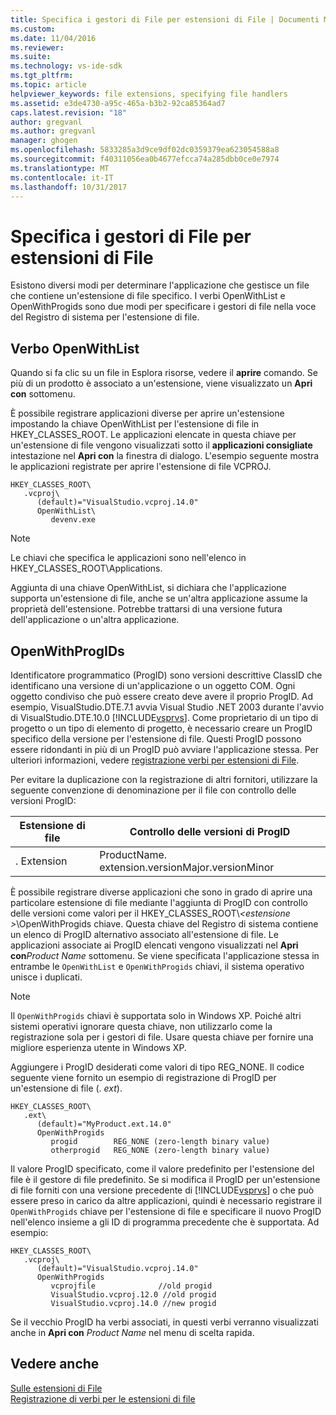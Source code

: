 ```yaml
---
title: Specifica i gestori di File per estensioni di File | Documenti Microsoft
ms.custom: 
ms.date: 11/04/2016
ms.reviewer: 
ms.suite: 
ms.technology: vs-ide-sdk
ms.tgt_pltfrm: 
ms.topic: article
helpviewer_keywords: file extensions, specifying file handlers
ms.assetid: e3de4730-a95c-465a-b3b2-92ca85364ad7
caps.latest.revision: "18"
author: gregvanl
ms.author: gregvanl
manager: ghogen
ms.openlocfilehash: 5833285a3d9ce9df02dc0359379ea623054588a8
ms.sourcegitcommit: f40311056ea0b4677efcca74a285dbb0ce0e7974
ms.translationtype: MT
ms.contentlocale: it-IT
ms.lasthandoff: 10/31/2017
---
```

# <a name="specifying-file-handlers-for-file-name-extensions"></a>Specifica i gestori di File per estensioni di File
Esistono diversi modi per determinare l'applicazione che gestisce un file che contiene un'estensione di file specifico. I verbi OpenWithList e OpenWithProgids sono due modi per specificare i gestori di file nella voce del Registro di sistema per l'estensione di file.  
  
## <a name="openwithlist-verb"></a>Verbo OpenWithList  
 Quando si fa clic su un file in Esplora risorse, vedere il **aprire** comando. Se più di un prodotto è associato a un'estensione, viene visualizzato un **Apri con** sottomenu.  
  
 È possibile registrare applicazioni diverse per aprire un'estensione impostando la chiave OpenWithList per l'estensione di file in HKEY_CLASSES_ROOT. Le applicazioni elencate in questa chiave per un'estensione di file vengono visualizzati sotto il **applicazioni consigliate** intestazione nel **Apri con** la finestra di dialogo. L'esempio seguente mostra le applicazioni registrate per aprire l'estensione di file VCPROJ.  
  
```  
HKEY_CLASSES_ROOT\  
   .vcproj\  
      (default)="VisualStudio.vcproj.14.0"  
      OpenWithList\  
         devenv.exe  
```  
  
> [!NOTE]
>  Le chiavi che specifica le applicazioni sono nell'elenco in HKEY_CLASSES_ROOT\Applications.  
  
 Aggiunta di una chiave OpenWithList, si dichiara che l'applicazione supporta un'estensione di file, anche se un'altra applicazione assume la proprietà dell'estensione. Potrebbe trattarsi di una versione futura dell'applicazione o un'altra applicazione.  
  
## <a name="openwithprogids"></a>OpenWithProgIDs  
 Identificatore programmatico (ProgID) sono versioni descrittive ClassID che identificano una versione di un'applicazione o un oggetto COM. Ogni oggetto condiviso che può essere creato deve avere il proprio ProgID. Ad esempio, VisualStudio.DTE.7.1 avvia Visual Studio .NET 2003 durante l'avvio di VisualStudio.DTE.10.0 [!INCLUDE[vsprvs](../code-quality/includes/vsprvs_md.md)]. Come proprietario di un tipo di progetto o un tipo di elemento di progetto, è necessario creare un ProgID specifico della versione per l'estensione di file. Questi ProgID possono essere ridondanti in più di un ProgID può avviare l'applicazione stessa. Per ulteriori informazioni, vedere [registrazione verbi per estensioni di File](../extensibility/registering-verbs-for-file-name-extensions.md).  
  
 Per evitare la duplicazione con la registrazione di altri fornitori, utilizzare la seguente convenzione di denominazione per il file con controllo delle versioni ProgID:  
  
|Estensione di file|Controllo delle versioni di ProgID|  
|--------------------|----------------------|  
|. Extension|ProductName. extension.versionMajor.versionMinor|  
  
 È possibile registrare diverse applicazioni che sono in grado di aprire una particolare estensione di file mediante l'aggiunta di ProgID con controllo delle versioni come valori per il HKEY_CLASSES_ROOT\\*\<estensione >*\OpenWithProgids chiave. Questa chiave del Registro di sistema contiene un elenco di ProgID alternativo associato all'estensione di file. Le applicazioni associate ai ProgID elencati vengono visualizzati nel **Apri con***Product Name* sottomenu. Se viene specificata l'applicazione stessa in entrambe le `OpenWithList` e `OpenWithProgids` chiavi, il sistema operativo unisce i duplicati.  
  
> [!NOTE]
>  Il `OpenWithProgids` chiavi è supportata solo in Windows XP. Poiché altri sistemi operativi ignorare questa chiave, non utilizzarlo come la registrazione sola per i gestori di file. Usare questa chiave per fornire una migliore esperienza utente in Windows XP.  
  
 Aggiungere i ProgID desiderati come valori di tipo REG_NONE. Il codice seguente viene fornito un esempio di registrazione di ProgID per un'estensione di file (. *ext*).  
  
```  
HKEY_CLASSES_ROOT\  
   .ext\  
      (default)="MyProduct.ext.14.0"  
      OpenWithProgids  
         progid        REG_NONE (zero-length binary value)  
         otherprogid   REG_NONE (zero-length binary value)  
```  
  
 Il valore ProgID specificato, come il valore predefinito per l'estensione del file è il gestore di file predefinito. Se si modifica il ProgID per un'estensione di file forniti con una versione precedente di [!INCLUDE[vsprvs](../code-quality/includes/vsprvs_md.md)] o che può essere preso in carico da altre applicazioni, quindi è necessario registrare il `OpenWithProgids` chiave per l'estensione di file e specificare il nuovo ProgID nell'elenco insieme a gli ID di programma precedente che è supportata. Ad esempio:  
  
```  
HKEY_CLASSES_ROOT\  
   .vcproj\  
      (default)="VisualStudio.vcproj.14.0"  
      OpenWithProgids  
         vcprojfile              //old progid  
         VisualStudio.vcproj.12.0 //old progid  
         VisualStudio.vcproj.14.0 //new progid  
```  
  
 Se il vecchio ProgID ha verbi associati, in questi verbi verranno visualizzati anche in **Apri con** *Product Name* nel menu di scelta rapida.  
  
## <a name="see-also"></a>Vedere anche  
 [Sulle estensioni di File](../extensibility/about-file-name-extensions.md)   
 [Registrazione di verbi per le estensioni di file](../extensibility/registering-verbs-for-file-name-extensions.md)